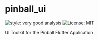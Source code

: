 # pinball_ui

[![style: very good analysis][very_good_analysis_badge]][very_good_analysis_link]
[![License: MIT][license_badge]][license_link]

UI Toolkit for the Pinball Flutter Application

[license_badge]: https://img.shields.io/badge/license-MIT-blue.svg
[license_link]: https://opensource.org/licenses/MIT
[very_good_analysis_badge]: https://img.shields.io/badge/style-very_good_analysis-B22C89.svg
[very_good_analysis_link]: https://pub.dev/packages/very_good_analysis
